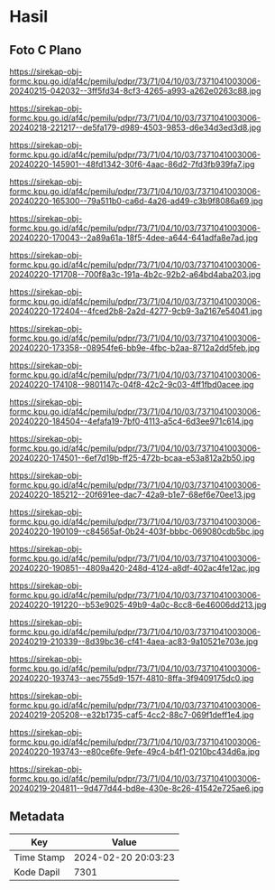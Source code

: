 # Hasil

## Foto C Plano

https://sirekap-obj-formc.kpu.go.id/af4c/pemilu/pdpr/73/71/04/10/03/7371041003006-20240215-042032--3ff5fd34-8cf3-4265-a993-a262e0263c88.jpg

https://sirekap-obj-formc.kpu.go.id/af4c/pemilu/pdpr/73/71/04/10/03/7371041003006-20240218-221217--de5fa179-d989-4503-9853-d6e34d3ed3d8.jpg

https://sirekap-obj-formc.kpu.go.id/af4c/pemilu/pdpr/73/71/04/10/03/7371041003006-20240220-145901--48fd1342-30f6-4aac-86d2-7fd3fb939fa7.jpg

https://sirekap-obj-formc.kpu.go.id/af4c/pemilu/pdpr/73/71/04/10/03/7371041003006-20240220-165300--79a511b0-ca6d-4a26-ad49-c3b9f8086a69.jpg

https://sirekap-obj-formc.kpu.go.id/af4c/pemilu/pdpr/73/71/04/10/03/7371041003006-20240220-170043--2a89a61a-18f5-4dee-a644-641adfa8e7ad.jpg

https://sirekap-obj-formc.kpu.go.id/af4c/pemilu/pdpr/73/71/04/10/03/7371041003006-20240220-171708--700f8a3c-191a-4b2c-92b2-a64bd4aba203.jpg

https://sirekap-obj-formc.kpu.go.id/af4c/pemilu/pdpr/73/71/04/10/03/7371041003006-20240220-172404--4fced2b8-2a2d-4277-9cb9-3a2167e54041.jpg

https://sirekap-obj-formc.kpu.go.id/af4c/pemilu/pdpr/73/71/04/10/03/7371041003006-20240220-173358--08954fe6-bb9e-4fbc-b2aa-8712a2dd5feb.jpg

https://sirekap-obj-formc.kpu.go.id/af4c/pemilu/pdpr/73/71/04/10/03/7371041003006-20240220-174108--9801147c-04f8-42c2-9c03-4ff1fbd0acee.jpg

https://sirekap-obj-formc.kpu.go.id/af4c/pemilu/pdpr/73/71/04/10/03/7371041003006-20240220-184504--4efafa19-7bf0-4113-a5c4-6d3ee971c614.jpg

https://sirekap-obj-formc.kpu.go.id/af4c/pemilu/pdpr/73/71/04/10/03/7371041003006-20240220-174501--6ef7d19b-ff25-472b-bcaa-e53a812a2b50.jpg

https://sirekap-obj-formc.kpu.go.id/af4c/pemilu/pdpr/73/71/04/10/03/7371041003006-20240220-185212--20f691ee-dac7-42a9-b1e7-68ef6e70ee13.jpg

https://sirekap-obj-formc.kpu.go.id/af4c/pemilu/pdpr/73/71/04/10/03/7371041003006-20240220-190109--c84565af-0b24-403f-bbbc-069080cdb5bc.jpg

https://sirekap-obj-formc.kpu.go.id/af4c/pemilu/pdpr/73/71/04/10/03/7371041003006-20240220-190851--4809a420-248d-4124-a8df-402ac4fe12ac.jpg

https://sirekap-obj-formc.kpu.go.id/af4c/pemilu/pdpr/73/71/04/10/03/7371041003006-20240220-191220--b53e9025-49b9-4a0c-8cc8-6e46006dd213.jpg

https://sirekap-obj-formc.kpu.go.id/af4c/pemilu/pdpr/73/71/04/10/03/7371041003006-20240219-210339--8d39bc36-cf41-4aea-ac83-9a10521e703e.jpg

https://sirekap-obj-formc.kpu.go.id/af4c/pemilu/pdpr/73/71/04/10/03/7371041003006-20240220-193743--aec755d9-157f-4810-8ffa-3f9409175dc0.jpg

https://sirekap-obj-formc.kpu.go.id/af4c/pemilu/pdpr/73/71/04/10/03/7371041003006-20240219-205208--e32b1735-caf5-4cc2-88c7-069f1deff1e4.jpg

https://sirekap-obj-formc.kpu.go.id/af4c/pemilu/pdpr/73/71/04/10/03/7371041003006-20240220-193743--e80ce6fe-9efe-49c4-b4f1-0210bc434d6a.jpg

https://sirekap-obj-formc.kpu.go.id/af4c/pemilu/pdpr/73/71/04/10/03/7371041003006-20240219-204811--9d477d44-bd8e-430e-8c26-41542e725ae6.jpg


## Metadata

| Key        | Value               |
| ---------- | ------------------- |
| Time Stamp | 2024-02-20 20:03:23 |
| Kode Dapil | 7301                |



